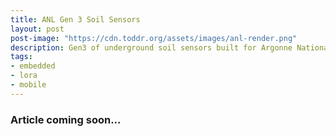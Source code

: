 ```yaml
---
title: ANL Gen 3 Soil Sensors
layout: post
post-image: "https://cdn.toddr.org/assets/images/anl-render.png"
description: Gen3 of underground soil sensors built for Argonne National Laboratory.
tags:
- embedded
- lora
- mobile
---
```


### Article coming soon...

